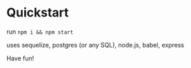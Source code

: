 # Quickstart

run `npm i && npm start`

uses sequelize, postgres (or any SQL), node.js, babel, express

Have fun!
